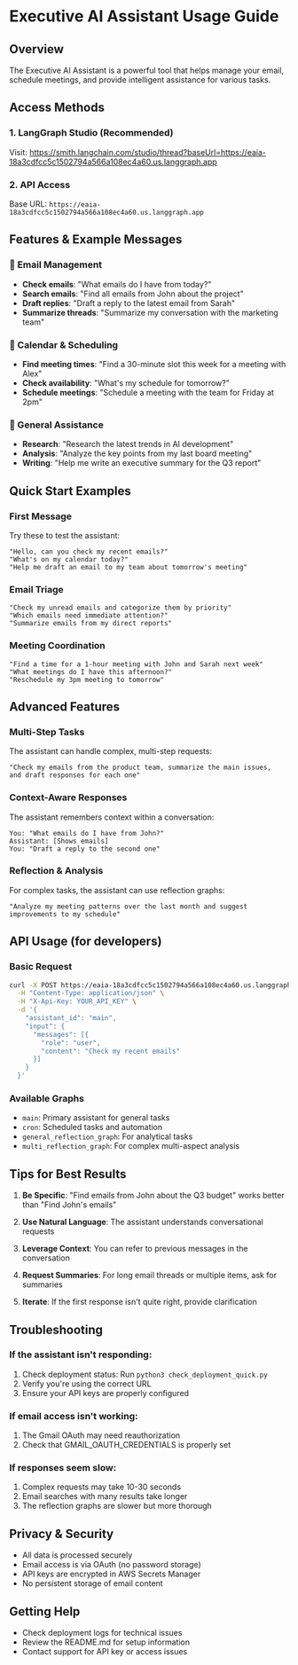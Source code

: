 # Executive AI Assistant Usage Guide

## Overview
The Executive AI Assistant is a powerful tool that helps manage your email, schedule meetings, and provide intelligent assistance for various tasks.

## Access Methods

### 1. LangGraph Studio (Recommended)
Visit: https://smith.langchain.com/studio/thread?baseUrl=https://eaia-18a3cdfcc5c1502794a566a108ec4a60.us.langgraph.app

### 2. API Access
Base URL: `https://eaia-18a3cdfcc5c1502794a566a108ec4a60.us.langgraph.app`

## Features & Example Messages

### 📧 Email Management
- **Check emails**: "What emails do I have from today?"
- **Search emails**: "Find all emails from John about the project"
- **Draft replies**: "Draft a reply to the latest email from Sarah"
- **Summarize threads**: "Summarize my conversation with the marketing team"

### 📅 Calendar & Scheduling
- **Find meeting times**: "Find a 30-minute slot this week for a meeting with Alex"
- **Check availability**: "What's my schedule for tomorrow?"
- **Schedule meetings**: "Schedule a meeting with the team for Friday at 2pm"

### 🤖 General Assistance
- **Research**: "Research the latest trends in AI development"
- **Analysis**: "Analyze the key points from my last board meeting"
- **Writing**: "Help me write an executive summary for the Q3 report"

## Quick Start Examples

### First Message
Try these to test the assistant:
```
"Hello, can you check my recent emails?"
"What's on my calendar today?"
"Help me draft an email to my team about tomorrow's meeting"
```

### Email Triage
```
"Check my unread emails and categorize them by priority"
"Which emails need immediate attention?"
"Summarize emails from my direct reports"
```

### Meeting Coordination
```
"Find a time for a 1-hour meeting with John and Sarah next week"
"What meetings do I have this afternoon?"
"Reschedule my 3pm meeting to tomorrow"
```

## Advanced Features

### Multi-Step Tasks
The assistant can handle complex, multi-step requests:
```
"Check my emails from the product team, summarize the main issues, 
and draft responses for each one"
```

### Context-Aware Responses
The assistant remembers context within a conversation:
```
You: "What emails do I have from John?"
Assistant: [Shows emails]
You: "Draft a reply to the second one"
```

### Reflection & Analysis
For complex tasks, the assistant can use reflection graphs:
```
"Analyze my meeting patterns over the last month and suggest 
improvements to my schedule"
```

## API Usage (for developers)

### Basic Request
```bash
curl -X POST https://eaia-18a3cdfcc5c1502794a566a108ec4a60.us.langgraph.app/threads/<thread_id>/runs \
  -H "Content-Type: application/json" \
  -H "X-Api-Key: YOUR_API_KEY" \
  -d '{
    "assistant_id": "main",
    "input": {
      "messages": [{
        "role": "user",
        "content": "Check my recent emails"
      }]
    }
  }'
```

### Available Graphs
- `main`: Primary assistant for general tasks
- `cron`: Scheduled tasks and automation
- `general_reflection_graph`: For analytical tasks
- `multi_reflection_graph`: For complex multi-aspect analysis

## Tips for Best Results

1. **Be Specific**: "Find emails from John about the Q3 budget" works better than "Find John's emails"

2. **Use Natural Language**: The assistant understands conversational requests

3. **Leverage Context**: You can refer to previous messages in the conversation

4. **Request Summaries**: For long email threads or multiple items, ask for summaries

5. **Iterate**: If the first response isn't quite right, provide clarification

## Troubleshooting

### If the assistant isn't responding:
1. Check deployment status: Run `python3 check_deployment_quick.py`
2. Verify you're using the correct URL
3. Ensure your API keys are properly configured

### If email access isn't working:
1. The Gmail OAuth may need reauthorization
2. Check that GMAIL_OAUTH_CREDENTIALS is properly set

### If responses seem slow:
1. Complex requests may take 10-30 seconds
2. Email searches with many results take longer
3. The reflection graphs are slower but more thorough

## Privacy & Security
- All data is processed securely
- Email access is via OAuth (no password storage)
- API keys are encrypted in AWS Secrets Manager
- No persistent storage of email content

## Getting Help
- Check deployment logs for technical issues
- Review the README.md for setup information
- Contact support for API key or access issues